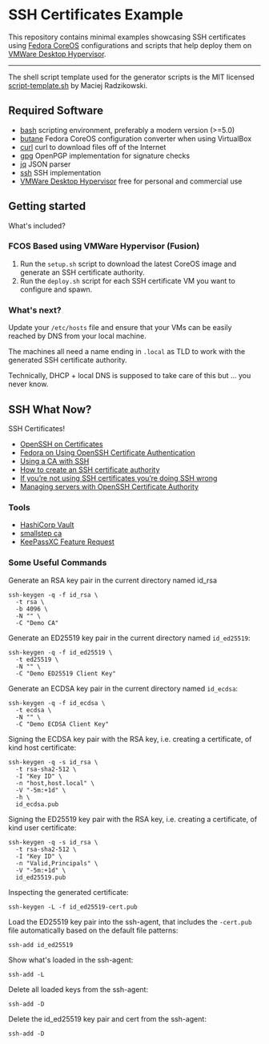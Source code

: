 # SSH Certificates Example

This repository contains minimal examples showcasing SSH certificates using [Fedora CoreOS](https://docs.fedoraproject.org/en-US/fedora-coreos/)
configurations and scripts that help deploy them on [VMWare Desktop Hypervisor](https://www.vmware.com/products/desktop-hypervisor).

---

The shell script template used for the generator scripts is the MIT licensed [script-template.sh](https://gist.github.com/m-radzikowski/53e0b39e9a59a1518990e76c2bff8038)
by Maciej Radzikowski.

## Required Software

- [bash](https://www.gnu.org/software/bash/) scripting environment, preferably a modern version (>=5.0)
- [butane](https://github.com/coreos/butane) Fedora CoreOS configuration converter when using VirtualBox
- [curl](https://github.com/curl/curl) curl to download files off of the Internet
- [gpg](https://www.gnupg.org/) OpenPGP implementation for signature checks
- [jq](https://stedolan.github.io/jq/) JSON parser
- [ssh](https://www.openssh.com) SSH implementation
- [VMWare Desktop Hypervisor](https://www.vmware.com/products/desktop-hypervisor) free for personal and commercial use

## Getting started

What's included?

### FCOS Based using VMWare Hypervisor (Fusion)

1. Run the `setup.sh` script to download the latest CoreOS image and generate an SSH certificate authority.
2. Run the `deploy.sh` script for each SSH certificate VM you want to configure and spawn.

### What's next?

Update your `/etc/hosts` file and ensure that your VMs can be easily reached by DNS from your local machine.

The machines all need a name ending in `.local` as TLD to work with the generated SSH certificate authority.

Technically, DHCP + local DNS is supposed to take care of this but … you never know.

## SSH What Now?

SSH Certificates!

- [OpenSSH on Certificates](https://man.openbsd.org/ssh-keygen.1#CERTIFICATES)
- [Fedora on Using OpenSSH Certificate Authentication](https://docs.fedoraproject.org/en-US/fedora/rawhide/system-administrators-guide/infrastructure-services/OpenSSH/#sec-Using_OpenSSH_Certificate_Authentication)
- [Using a CA with SSH](https://www.lorier.net/docs/ssh-ca.html)
- [How to create an SSH certificate authority](https://jameshfisher.com/2018/03/16/how-to-create-an-ssh-certificate-authority/)
- [If you’re not using SSH certificates you’re doing SSH wrong](https://smallstep.com/blog/use-ssh-certificates/)
- [Managing servers with OpenSSH Certificate Authority](https://ibug.io/blog/2019/12/manage-servers-with-ssh-ca/)

### Tools

- [HashiCorp Vault](https://developer.hashicorp.com/vault/docs/secrets/ssh/signed-ssh-certificates)
- [smallstep ca](https://smallstep.com/docs/step-ca/#ssh-certificate-authority)
- [KeePassXC Feature Request](https://github.com/keepassxreboot/keepassxc/issues/5486)

### Some Useful Commands

Generate an RSA key pair in the current directory named id_rsa

```shell
ssh-keygen -q -f id_rsa \
  -t rsa \
  -b 4096 \
  -N "" \
  -C "Demo CA"
```

Generate an ED25519 key pair in the current directory named `id_ed25519`:

```shell
ssh-keygen -q -f id_ed25519 \
  -t ed25519 \
  -N "" \
  -C "Demo ED25519 Client Key"
```

Generate an ECDSA key pair in the current directory named `id_ecdsa`:

```shell
ssh-keygen -q -f id_ecdsa \
  -t ecdsa \
  -N "" \
  -C "Demo ECDSA Client Key"
```

Signing the ECDSA key pair with the RSA key, i.e. creating a certificate, of kind host certificate:

```shell
ssh-keygen -q -s id_rsa \
  -t rsa-sha2-512 \
  -I "Key ID" \
  -n "host,host.local" \
  -V "-5m:+1d" \
  -h \
  id_ecdsa.pub
```

Signing the ED25519 key pair with the RSA key, i.e. creating a certificate, of kind user certificate:

```shell
ssh-keygen -q -s id_rsa \
  -t rsa-sha2-512 \
  -I "Key ID" \
  -n "Valid,Principals" \
  -V "-5m:+1d" \
  id_ed25519.pub
```

Inspecting the generated certificate:

```shell
ssh-keygen -L -f id_ed25519-cert.pub
```

Load the ED25519 key pair into the ssh-agent, that includes the `-cert.pub` file automatically based on the default file
patterns:

```shell
ssh-add id_ed25519
```

Show what's loaded in the ssh-agent:

```shell
ssh-add -L
```

Delete all loaded keys from the ssh-agent:

```shell
ssh-add -D
```

Delete the id_ed25519 key pair and cert from the ssh-agent:

```shell
ssh-add -D
```
